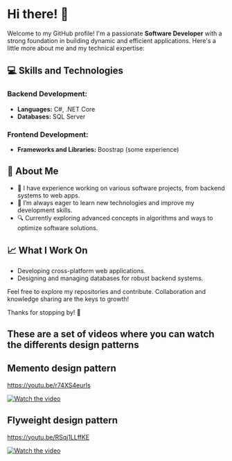 # Hi there! 👋

Welcome to my GitHub profile! I'm a passionate **Software Developer** with a strong foundation in building dynamic and efficient applications. Here's a little more about me and my technical expertise:



## 💻 Skills and Technologies

### Backend Development:
- **Languages:** C#, .NET Core
- **Databases:** SQL Server


### Frontend Development:
- **Frameworks and Libraries:** Boostrap (some experience)



## 🌟 About Me
- 💼 I have experience working on various software projects, from backend systems to web apps.
- 🌱 I’m always eager to learn new technologies and improve my development skills.
- 🔍 Currently exploring advanced concepts in algorithms and ways to optimize software solutions.

## 📈 What I Work On
- Developing cross-platform web applications.
- Designing and managing databases for robust backend systems.





Feel free to explore my repositories and contribute. Collaboration and knowledge sharing are the keys to growth!

Thanks for stopping by! 🚀

## These are a set of videos where you can watch the differents design patterns

## Memento design pattern
https://youtu.be/r74XS4eurIs

[![Watch the video](https://img.youtube.com/vi/r74XS4eurIs/hqdefault.jpg)](https://www.youtube.com/watch?v=r74XS4eurIs)

## Flyweight design pattern
https://youtu.be/RSqj1LLffKE

[![Watch the video](https://img.youtube.com/vi/RSqj1LLffKE/hqdefault.jpg)](https://www.youtube.com/watch?v=RSqj1LLffKE)



